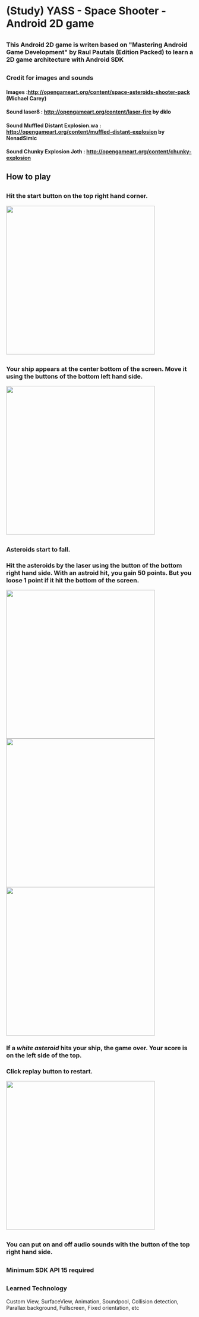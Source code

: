 # (Study) YASS - Space Shooter - Android 2D game
##
### This Android 2D game is writen based on "Mastering Android Game Development" by Raul Pautals (Edition Packed) to learn a 2D game architecture with Android SDK
##
### Credit for images and sounds
####  Images :http://opengameart.org/content/space-asteroids-shooter-pack (Michael Carey)
####  Sound laser8 : http://opengameart.org/content/laser-fire by  dklo
####  Sound Muffled Distant Explosion.wa : http://opengameart.org/content/muffled-distant-explosion by NenadSimic
####  Sound Chunky Explosion Joth : http://opengameart.org/content/chunky-explosion
##
## How to play
##
### Hit the start button on the top right hand corner.
<img src="https://cloud.githubusercontent.com/assets/21304543/22428196/6f49cf1a-e706-11e6-8520-4c0953b7fe7b.png" width="400"/>

##
### Your ship appears at the center bottom of the screen. Move it using the buttons of the bottom left hand side. 
<img src="https://cloud.githubusercontent.com/assets/21304543/22428197/6f4b3bde-e706-11e6-9890-3a1f92c0b0f2.png" width="400"/>

##
### Asteroids start to fall. 
### Hit the asteroids by the laser using the button of the bottom right hand side. With an astroid hit, you gain 50 points. But you loose 1 point if it hit the bottom of the screen. 

<img src="https://cloud.githubusercontent.com/assets/21304543/22428198/6f501d84-e706-11e6-92b8-2f061a8367c4.png" width="400"/>

<img src="(https://cloud.githubusercontent.com/assets/21304543/22428199/6f5574aa-e706-11e6-902f-3dde3d5f10ba.png" width="400"/>

<img src="https://cloud.githubusercontent.com/assets/21304543/22428200/6f5ffed4-e706-11e6-98c5-4684b9ec7931.png" width="400"/>


### If a *white asteroid* hits your ship, the game  over. Your score is on the left side of the top. 
### Click replay button to restart.

<img src="https://cloud.githubusercontent.com/assets/21304543/22428201/6f610ed2-e706-11e6-9501-8a110b9959d3.png" width="400"/>

##
### You can put on and off audio sounds with the button of the top right hand side.

##
### Minimum SDK API 15 required
##

##
### Learned Technology
Custom View, SurfaceView, Animation, Soundpool, Collision detection, Parallax background, Fullscreen, Fixed orientation, etc



